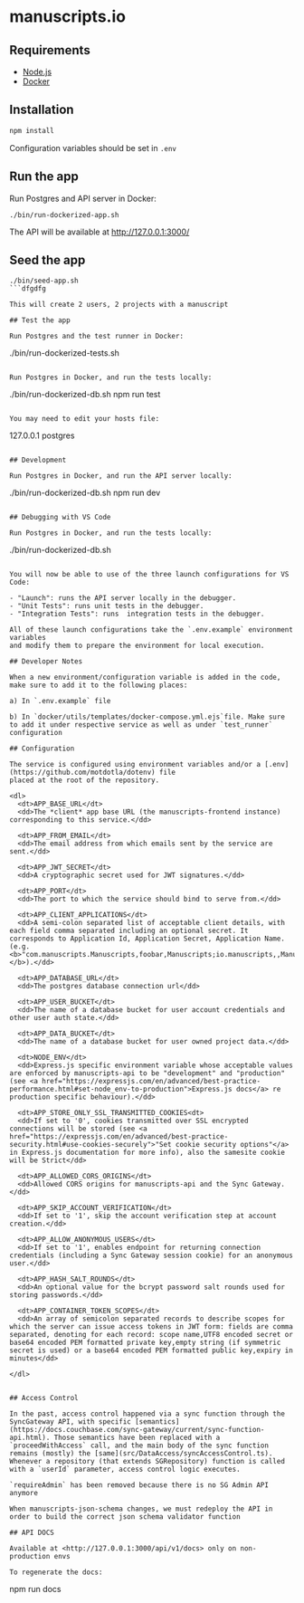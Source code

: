 # manuscripts.io

## Requirements

* [Node.js](https://nodejs.org/)
* [Docker](https://www.docker.com/)


## Installation

```sh
npm install
```

Configuration variables should be set in `.env`

## Run the app

Run Postgres and API server in Docker:

```
./bin/run-dockerized-app.sh
```

The API will be available at <http://127.0.0.1:3000/>

## Seed the app

```
./bin/seed-app.sh
```dfgdfg

This will create 2 users, 2 projects with a manuscript

## Test the app

Run Postgres and the test runner in Docker:

```
./bin/run-dockerized-tests.sh
```

Run Postgres in Docker, and run the tests locally:

```
./bin/run-dockerized-db.sh
npm run test
```

You may need to edit your hosts file:

```
127.0.0.1 postgres
```

## Development

Run Postgres in Docker, and run the API server locally:

```
./bin/run-dockerized-db.sh
npm run dev
```

## Debugging with VS Code

Run Postgres in Docker, and run the tests locally:

```
./bin/run-dockerized-db.sh
```

You will now be able to use of the three launch configurations for VS Code:

- "Launch": runs the API server locally in the debugger.
- "Unit Tests": runs unit tests in the debugger.
- "Integration Tests": runs  integration tests in the debugger.

All of these launch configurations take the `.env.example` environment variables
and modify them to prepare the environment for local execution.

## Developer Notes

When a new environment/configuration variable is added in the code, make sure to add it to the following places:

a) In `.env.example` file

b) In `docker/utils/templates/docker-compose.yml.ejs`file. Make sure to add it under respective service as well as under `test_runner` configuration

## Configuration

The service is configured using environment variables and/or a [.env](https://github.com/motdotla/dotenv) file
placed at the root of the repository.

<dl>
  <dt>APP_BASE_URL</dt>
  <dd>The *client* app base URL (the manuscripts-frontend instance) corresponding to this service.</dd>

  <dt>APP_FROM_EMAIL</dt>
  <dd>The email address from which emails sent by the service are sent.</dd>

  <dt>APP_JWT_SECRET</dt>
  <dd>A cryptographic secret used for JWT signatures.</dd>

  <dt>APP_PORT</dt>
  <dd>The port to which the service should bind to serve from.</dd>

  <dt>APP_CLIENT_APPLICATIONS</dt>
  <dd>A semi-colon separated list of acceptable client details, with each field comma separated including an optional secret. It corresponds to Application Id, Application Secret, Application Name. (e.g. <b>"com.manuscripts.Manuscripts,foobar,Manuscripts;io.manuscripts,,Manuscripts.io"</b>).</dd>

  <dt>APP_DATABASE_URL</dt>
  <dd>The postgres database connection url</dd>

  <dt>APP_USER_BUCKET</dt>
  <dd>The name of a database bucket for user account credentials and other user auth state.</dd>

  <dt>APP_DATA_BUCKET</dt>
  <dd>The name of a database bucket for user owned project data.</dd>

  <dt>NODE_ENV</dt>
  <dd>Express.js specific environment variable whose acceptable values are enforced by manuscripts-api to be "development" and "production" (see <a href="https://expressjs.com/en/advanced/best-practice-performance.html#set-node_env-to-production">Express.js docs</a> re production specific behaviour).</dd>

  <dt>APP_STORE_ONLY_SSL_TRANSMITTED_COOKIES<dt>
  <dd>If set to '0', cookies transmitted over SSL encrypted connections will be stored (see <a href="https://expressjs.com/en/advanced/best-practice-security.html#use-cookies-securely">"Set cookie security options"</a> in Express.js documentation for more info), also the samesite cookie will be Strict</dd>

  <dt>APP_ALLOWED_CORS_ORIGINS</dt>
  <dd>Allowed CORS origins for manuscripts-api and the Sync Gateway.</dd>

  <dt>APP_SKIP_ACCOUNT_VERIFICATION</dt>
  <dd>If set to '1', skip the account verification step at account creation.</dd>

  <dt>APP_ALLOW_ANONYMOUS_USERS</dt>
  <dd>If set to '1', enables endpoint for returning connection credentials (including a Sync Gateway session cookie) for an anonymous user.</dd>

  <dt>APP_HASH_SALT_ROUNDS</dt>
  <dd>An optional value for the bcrypt password salt rounds used for storing passwords.</dd>

  <dt>APP_CONTAINER_TOKEN_SCOPES</dt>
  <dd>An array of semicolon separated records to describe scopes for which the server can issue access tokens in JWT form: fields are comma separated, denoting for each record: scope name,UTF8 encoded secret or base64 encoded PEM formatted private key,empty string (if symmetric secret is used) or a base64 encoded PEM formatted public key,expiry in minutes</dd>

</dl>


## Access Control

In the past, access control happened via a sync function through the SyncGateway API, with specific [semantics](https://docs.couchbase.com/sync-gateway/current/sync-function-api.html). Those semantics have been replaced with a `proceedWithAccess` call, and the main body of the sync function remains (mostly) the [same](src/DataAccess/syncAccessControl.ts). Whenever a repository (that extends SGRepository) function is called with a `userId` parameter, access control logic executes.

`requireAdmin` has been removed because there is no SG Admin API anymore

When manuscripts-json-schema changes, we must redeploy the API in order to build the correct json schema validator function

## API DOCS

Available at <http://127.0.0.1:3000/api/v1/docs> only on non-production envs

To regenerate the docs:
```
npm run docs
```
